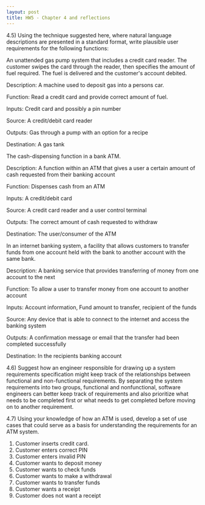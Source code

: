 ```yaml
---
layout: post
title: HW5 - Chapter 4 and reflections
---
```


4.5) Using the technique suggested here, where natural language descriptions are presented in a standard format, write plausible user requirements for the following functions: 

An unattended gas pump system that includes a credit card reader. The customer swipes the card through the reader, then specifies the amount of fuel required. The fuel is delivered and the customer's account debited. 

Description: A machine used to deposit gas into a persons car.

Function: Read a credit card and provide correct amount of fuel.

Inputs: Credit card and possibly a pin number

Source: A credit/debit card reader

Outputs: Gas through a pump with an option for a recipe 

Destination: A gas tank


The cash-dispensing function in a bank ATM.

Description: A function within an ATM that gives a user a certain amount of cash requested from their banking account

Function: Dispenses cash from an ATM

Inputs: A credit/debit card

Source: A credit card reader and a user control terminal

Outputs: The correct amount of cash requested to withdraw

Destination: The user/consumer of the ATM


In an internet banking system, a facility that allows customers to transfer funds from one account held with the bank to another account with the same bank.

Description: A banking service that provides transferring of money from one account to the next

Function: To allow a user to transfer money from one account to another account

Inputs: Account information, Fund amount to transfer, recipient of the funds

Source: Any device that is able to connect to the internet and access the banking system

Outputs: A confirmation message or email that the transfer had been completed successfully

Destination: In the recipients banking account


4.6) Suggest how an engineer responsible for drawing up a system requirements specification might keep track of the relationships between functional and non-functional requirements. 
By separating the system requirements into two groups, functional and nonfunctional, software engineers can better keep track of requirements and also prioritize what needs to be completed first or what needs to get completed before moving on to another requirement.

4.7) Using your knowledge of how an ATM is used, develop a set of use cases that could serve as a basis for understanding the requirements for an ATM system. 
1. Customer inserts credit card.
2. Customer enters correct PIN
3. Customer enters invalid PIN
4. Customer wants to deposit money
5. Customer wants to check funds
6. Customer wants to make a withdrawal
7. Customer wants to transfer funds
8. Customer wants a receipt
9. Customer does not want a receipt

